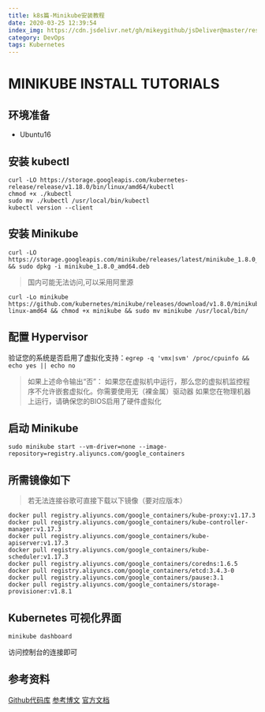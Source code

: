 ```yaml
---
title: k8s篇-Minikube安装教程
date: 2020-03-25 12:39:54
index_img: https://cdn.jsdelivr.net/gh/mikeygithub/jsDeliver@master/resource/img/minikube.jpeg
category: DevOps
tags: Kubernetes
---
```

# MINIKUBE INSTALL TUTORIALS

## 环境准备

- Ubuntu16

## 安装 kubectl

```text
curl -LO https://storage.googleapis.com/kubernetes-release/release/v1.18.0/bin/linux/amd64/kubectl
chmod +x ./kubectl
sudo mv ./kubectl /usr/local/bin/kubectl
kubectl version --client
```

## 安装 Minikube

```text
curl -LO https://storage.googleapis.com/minikube/releases/latest/minikube_1.8.0_amd64.deb && sudo dpkg -i minikube_1.8.0_amd64.deb
```

>国内可能无法访问,可以采用阿里源

```text
curl -Lo minikube https://github.com/kubernetes/minikube/releases/download/v1.8.0/minikube-linux-amd64 && chmod +x minikube && sudo mv minikube /usr/local/bin/
```

## 配置 Hypervisor

验证您的系统是否启用了虚拟化支持：`egrep -q 'vmx|svm' /proc/cpuinfo && echo yes || echo no`

>如果上述命令输出“否”：
 如果您在虚拟机中运行，那么您的虚拟机监控程序不允许嵌套虚拟化。你需要使用无（裸金属）驱动器
 如果您在物理机器上运行，请确保您的BIOS启用了硬件虚拟化

## 启动 Minikube

`sudo minikube start --vm-driver=none --image-repository=registry.aliyuncs.com/google_containers`

## 所需镜像如下

>若无法连接谷歌可直接下载以下镜像（要对应版本）

```text
docker pull registry.aliyuncs.com/google_containers/kube-proxy:v1.17.3
docker pull registry.aliyuncs.com/google_containers/kube-controller-manager:v1.17.3
docker pull registry.aliyuncs.com/google_containers/kube-apiserver:v1.17.3
docker pull registry.aliyuncs.com/google_containers/kube-scheduler:v1.17.3
docker pull registry.aliyuncs.com/google_containers/coredns:1.6.5
docker pull registry.aliyuncs.com/google_containers/etcd:3.4.3-0
docker pull registry.aliyuncs.com/google_containers/pause:3.1
docker pull registry.aliyuncs.com/google_containers/storage-provisioner:v1.8.1
```
    
## Kubernetes 可视化界面

`minikube dashboard`

访问控制台的连接即可

## 参考资料

[Github代码库](https://github.com/AliyunContainerService/minikube)
[参考博文](https://yq.aliyun.com/articles/221687)
[官方文档](https://minikube.sigs.k8s.io/docs/start/)  


 